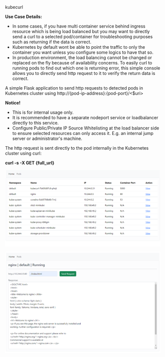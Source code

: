 kubecurl

**Use Case Details:**

- In some cases, if you have multi container service behind ingress resource which is being load balanced but you may want to directly send a curl to a selected pod/container for troubleshooting purposes such as returning if the data is correct.
- Kubernetes by default wont be able to point the traffic to only the container you want unless you configure some logics to have that so.
- In production environment, the load balancing cannot be changed or replaced on the fly because of availability concerns. To easily curl to running pods to find out which one is returning error, this simple console allows you to directly send http request to it to verify the return data is correct.


A simple Flask application to send http requests to detected pods in Kubernetes cluster using http://{pod-ip-address}:{pod-port}/<$uri>

**Notice!**

- This is for internal usage only.
- It is recommended to have a separate nodeport service or loadbalancer directly to this service. 
- Configure Public/Private IP Source Whitelisting at the load balancer side to ensure selected resources can only access it. E.g. an internal jump server or administrator's machine. 

The http request is sent directly to the pod internally in the Kubernetes cluster using curl:

**curl -s -X GET {full_url}**

![img_1.png](img_1.png)

![img.png](img.png)